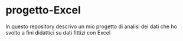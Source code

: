 # progetto-Excel
In questo repository descrivo un mio progetto di analisi dei dati che ho svolto a fini didattici su dati fittizi con Excel
